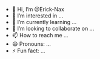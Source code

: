 - 👋 Hi, I’m @Erick-Nax
- 👀 I’m interested in ...
- 🌱 I’m currently learning ...
- 💞️ I’m looking to collaborate on ...
- 📫 How to reach me ...
- 😄 Pronouns: ...
- ⚡ Fun fact: ...

<!---
Erick-Nax/Erick-Nax is a ✨ special ✨ repository because its `README.md` (this file) appears on your GitHub profile.
You can click the Preview link to take a look at your changes.
--->
